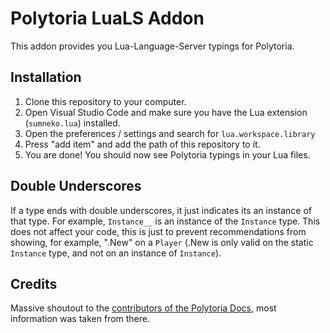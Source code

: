 # Polytoria LuaLS Addon

This addon provides you Lua-Language-Server typings for Polytoria.

## Installation

1. Clone this repository to your computer.
2. Open Visual Studio Code and make sure you have the Lua extension (`sumneko.lua`) installed.
3. Open the preferences / settings and search for `lua.workspace.library`
4. Press "add item" and add the path of this repository to it.
5. You are done! You should now see Polytoria typings in your Lua files.

## Double Underscores

If a type ends with double underscores, it just indicates its an instance of that type. For example, `Instance__` is an instance of the `Instance` type.
This does not affect your code, this is just to prevent recommendations from showing, for example, ".New" on a `Player` (.New is only valid on the static `Instance` type,
and not on an instance of `Instance`).

## Credits

Massive shoutout to the [contributors of the Polytoria Docs](https://docs.polytoria.com/contributors), most information was taken from there.
